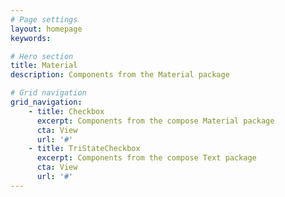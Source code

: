 ```yaml
---
# Page settings
layout: homepage
keywords:

# Hero section
title: Material
description: Components from the Material package

# Grid navigation
grid_navigation:
    - title: Checkbox
      excerpt: Components from the compose Material package
      cta: View
      url: '#'
    - title: TriStateCheckbox
      excerpt: Components from the compose Text package
      cta: View
      url: '#'
---
```

